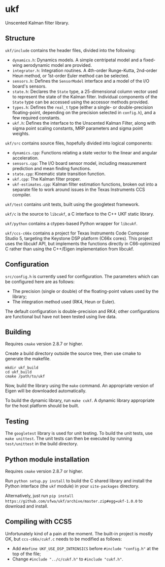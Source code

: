 # ukf

Unscented Kalman filter library.


## Structure

`ukf/include` contains the header files, divided into the following:
* `dynamics.h`: Dynamics models. A simple centripetal model and a fixed-wing
aerodynamic model are provided.
* `integrator.h`: Integration routines. A 4th-order Runge-Kutta,
2nd-order Heun method, or 1st-order Euler method can be selected.
* `sensors.h`: Defines the `SensorModel` interface and a model of the I/O
board's sensors.
* `state.h`: Declares the `State` type, a 25-dimensional column vector
used to represent the state of the Kalman filter. Individual components of
the `State` type can be accessed using the accessor methods provided.
* `types.h`: Defines the `real_t` type (either a single- or double-precision
floating-point, depending on the precision selected in `config.h`), and a few
required constants.
* `ukf.h`: Defines the interface to the Unscented Kalman Filter, along with
sigma point scaling constants, MRP parameters and sigma point weights.

`ukf/src` contains source files, hopefully divided into logical components:
* `dynamics.cpp`: Functions relating a state vector to the linear and angular
acceleration.
* `sensors.cpp`: The I/O board sensor model, including measurement prediction
and mean finding functions.
* `state.cpp`: Kinematic state transition function.
* `ukf.cpp`: The Kalman filter proper.
* `ukf-estimates.cpp`: Kalman filter estimation functions, broken out into a
separate file to work around issues in the Texas Instruments CCS compiler.

`ukf/test` contains unit tests, built using the googletest framework.

`ukf/c` is the source to `libcukf`, a C interface to the C++ UKF static library.

`ukf/python` contains a ctypes-based Python wrapper for `libcukf`.

`ukf/ccs-c66x` contains a project for Texas Instruments Code Composer Studio 5,
targeting the Keystone DSP platform (C66x cores). This project uses the
libcukf API, but implements the functions directly in C66-optimized C rather
than using the C++/Eigen implementation from libcukf.


## Configuration

`src/config.h` is currently used for configuration. The parameters which can
be configured here are as follows:
* The precision (single or double) of the floating-point values used by the
library;
* The integration method used (RK4, Heun or Euler).

The default configuration is double-precision and RK4; other configurations
are functional but have not been tested using live data.


## Building

Requires `cmake` version 2.8.7 or higher.

Create a build directory outside the source tree, then use cmake to generate
the makefile.

```
mkdir ukf_build
cd ukf_build
cmake /path/to/ukf
```

Now, build the library using the `make` command. An appropriate version of
Eigen will be downloaded automatically.

To build the dynamic library, run `make cukf`. A dynamic library appropriate
for the host platform should be built.


## Testing

The `googletest` library is used for unit testing. To build the unit tests,
use `make unittest`. The unit tests can then be executed by running
`test/unittest` in the build directory.


## Python module installation

Requires `cmake` version 2.8.7 or higher.

Run `python setup.py install` to build the C shared library and install the
Python interface (the `ukf` module) in your `site-packages` directory.

Alternatively, just run `pip install https://github.com/sfwa/ukf/archive/master.zip#egg=ukf-1.0.0`
to download and install.


## Compiling with CCS5

Unfortunately kind of a pain at the moment. The built-in project is mostly
OK, but `ccs-c66x/cukf.c` needs to be modified as follows:

* Add `#define UKF_USE_DSP_INTRINSICS` before `#include "config.h"` at the
top of the file;
* Change `#include "../c/cukf.h"` to `#include "cukf.h"`.

